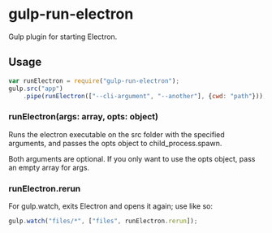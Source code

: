 # gulp-run-electron
Gulp plugin for starting Electron.

## Usage
```js
var runElectron = require("gulp-run-electron");
gulp.src("app")
	.pipe(runElectron(["--cli-argument", "--another"], {cwd: "path"}));
```

### runElectron(args: array, opts: object)
Runs the electron executable on the src folder with the specified arguments, and
passes the opts object to child_process.spawn.

Both arguments are optional. If you only want to use the opts object, pass an
empty array for args.

### runElectron.rerun
For gulp.watch, exits Electron and opens it again; use like so:
```js
gulp.watch("files/*", ["files", runElectron.rerun]);
```
